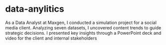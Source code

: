 # data-anylitics
As a Data Analyst at Maxgen, I conducted a simulation project for a social media client. Analyzing seven datasets, I uncovered content trends to guide strategic decisions. I presented key insights through a PowerPoint deck and video for the client and internal stakeholders
